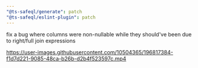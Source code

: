 ```yaml
---
"@ts-safeql/generate": patch
"@ts-safeql/eslint-plugin": patch
---
```


fix a bug where columns were non-nullable while they should've been due to right/full join expressions

https://user-images.githubusercontent.com/10504365/196817384-f1d7d221-9085-48ca-b26b-d2b4f523597c.mp4
